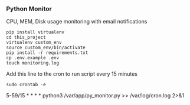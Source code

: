 ### Python Monitor
CPU, MEM, Disk usage monitoring with email notifications

```
pip install virtualenv
cd this_project
virtualenv custom_env
source custom_env/bin/activate
pip install -r requirements.txt
cp .env.example .env 
touch monitoring.log 
```

Add this line to the cron to run script every 15 minutes
```
sudo crontab -e
``` 
5-59/15 * * * * python3 /var/app/py_monitor.py >> /var/log/cron.log 2>&1
